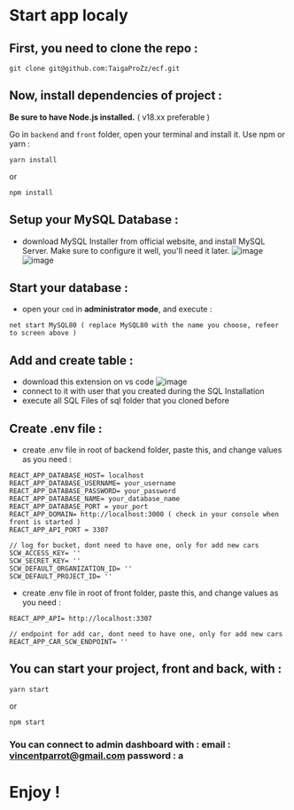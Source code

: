 # Start app localy 

## First, you need to clone the repo :
```
git clone git@github.com:TaigaProZz/ecf.git
```

## Now, install dependencies of project :
**Be sure to have Node.js installed.** ( v18.xx preferable )

Go in `backend` and `front` folder, open your terminal and install it. Use npm or yarn :
```
yarn install
```
or 
```
npm install
```

## Setup your MySQL Database :
- download MySQL Installer from official website, and install MySQL Server. Make sure to configure it well, you'll need it later.
![image](https://github.com/TaigaProZz/ecf/assets/74510014/d9043320-8bc2-4503-8a9e-bccb2bb96c5b)
![image](https://github.com/TaigaProZz/ecf/assets/74510014/e4d5aa11-181b-4306-9832-71c0b7eee1b1)

## Start your database :
- open your `cmd` in **administrator mode**, and execute :
```
net start MySQL80 ( replace MySQL80 with the name you choose, refeer to screen above )
```
## Add and create table :
- download this extension on vs code
![image](https://github.com/TaigaProZz/ecf/assets/74510014/7aa3831a-44ae-40b7-a632-4012d07cc11e)
- connect to it with user that you created during the SQL Installation
- execute all SQL Files of sql folder that you cloned before

## Create .env file :
- create .env file in root of backend folder, paste this, and change values as you need :
```
REACT_APP_DATABASE_HOST= localhost
REACT_APP_DATABASE_USERNAME= your_username
REACT_APP_DATABASE_PASSWORD= your_password
REACT_APP_DATABASE_NAME= your_database_name
REACT_APP_DATABASE_PORT = your_port
REACT_APP_DOMAIN= http://localhost:3000 ( check in your console when front is started )
REACT_APP_API_PORT = 3307

// log for bucket, dont need to have one, only for add new cars
SCW_ACCESS_KEY= ''
SCW_SECRET_KEY= ''
SCW_DEFAULT_ORGANIZATION_ID= ''
SCW_DEFAULT_PROJECT_ID= ''
```

- create .env file in root of front folder, paste this, and change values as you need :
```
REACT_APP_API= http://localhost:3307

// endpoint for add car, dont need to have one, only for add new cars
REACT_APP_CAR_SCW_ENDPOINT= ''
```

## You can start your project, front and back, with : 
```
yarn start
```
or 
```
npm start
```

### You can connect to admin dashboard with : email : vincentparrot@gmail.com  password : a

# Enjoy !
